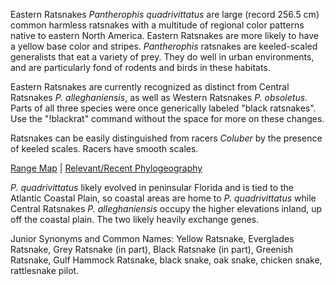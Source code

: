 Eastern Ratsnakes *Pantherophis quadrivittatus* are large (record 256.5 cm) common harmless ratsnakes with a multitude of regional color patterns native to eastern North America. Eastern Ratsnakes are more likely to have a yellow base color and stripes. *Pantherophis* ratsnakes are keeled-scaled generalists that eat a variety of prey. They do well in urban environments, and are particularly fond of rodents and birds in these habitats.

Eastern Ratsnakes are currently recognized as distinct from Central Ratsnakes *P. alleghaniensis*, as well as Western Ratsnakes *P. obsoletus*. Parts of all three species were once generically labeled "black ratsnakes". Use the "!blackrat" command without the space for more on these changes.

Ratsnakes can be easily distinguished from racers *Coluber* by the presence of keeled scales. Racers have smooth scales.

[Range Map](http://snakeevolution.org/rangemaps/ratrangereduced.jpg) | [Relevant/Recent Phylogeography](https://www.dropbox.com/s/m7ru46gyhtq2hyz/HR_Sept_2021_150dpi_PointsOfView.pdf?dl=1)

*P. quadrivittatus* likely evolved in peninsular Florida and is tied to the Atlantic Coastal Plain, so coastal areas are home to *P. quadrivittatus* while Central Ratsnakes *P. alleghaniensis* occupy the higher elevations inland, up off the coastal plain. The two likely heavily exchange genes. 

Junior Synonyms and Common Names: Yellow Ratsnake, Everglades Ratsnake, Grey Ratsnake (in part), Black Ratsnake (in part), Greenish Ratsnake, Gulf Hammock Ratsnake, black snake, oak snake, chicken snake, rattlesnake pilot.

